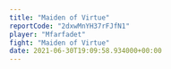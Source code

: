 ```yaml
---
title: "Maiden of Virtue"
reportCode: "2dxwMnYH37rFJfN1"
player: "Mfarfadet"
fight: "Maiden of Virtue"
date: 2021-06-30T19:09:58.934000+00:00
---
```

